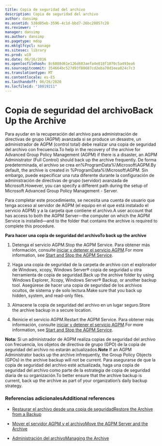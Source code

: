 ```yaml
---
title: Copia de seguridad del archivo
description: Copia de seguridad del archivo
author: dansimp
ms.assetid: 538d85eb-3596-4c1d-bbd7-26bc28857c28
ms.reviewer: ''
manager: dansimp
ms.author: dansimp
ms.pagetype: mdop
ms.mktglfcycl: manage
ms.sitesec: library
ms.prod: w10
ms.date: 06/16/2016
ms.openlocfilehash: 8c6888d61e126d603aefa4e818f1070c5a493ea6
ms.sourcegitcommit: 354664bc527d93f80687cd2eba70d1eea024c7c3
ms.translationtype: MT
ms.contentlocale: es-ES
ms.lasthandoff: 06/26/2020
ms.locfileid: "10819211"
---
```

# <span data-ttu-id="247ee-103">Copia de seguridad del archivo</span><span class="sxs-lookup"><span data-stu-id="247ee-103">Back Up the Archive</span></span>


<span data-ttu-id="247ee-104">Para ayudar en la recuperación del archivo para administración de directivas de grupo (AGPM) avanzada si se produce un desastre, un administrador de AGPM (control total) debe realizar una copia de seguridad del archivo con frecuencia.</span><span class="sxs-lookup"><span data-stu-id="247ee-104">To help in the recovery of the archive for Advanced Group Policy Management (AGPM) if there is a disaster, an AGPM Administrator (Full Control) should back up the archive frequently.</span></span> <span data-ttu-id="247ee-105">De forma predeterminada, el archivo se crea en%ProgramData%\\Microsoft\\AGPM.</span><span class="sxs-lookup"><span data-stu-id="247ee-105">By default, the archive is created in %ProgramData%\\Microsoft\\AGPM.</span></span> <span data-ttu-id="247ee-106">Sin embargo, puede especificar una ruta diferente durante la configuración de administración de directivas de grupo (servidor) avanzada de Microsoft.</span><span class="sxs-lookup"><span data-stu-id="247ee-106">However, you can specify a different path during the setup of Microsoft Advanced Group Policy Management - Server.</span></span>

<span data-ttu-id="247ee-107">Para completar este procedimiento, se necesita una cuenta de usuario que tenga acceso al servidor de AGPM (el equipo en el que está instalado el servicio AGPM) y a la carpeta que contiene el archivo.</span><span class="sxs-lookup"><span data-stu-id="247ee-107">A user account that has access to both the AGPM Server—the computer on which the AGPM Service is installed—and to the folder that contains the archive is required to complete this procedure.</span></span>

**<span data-ttu-id="247ee-108">Para hacer una copia de seguridad del archivo</span><span class="sxs-lookup"><span data-stu-id="247ee-108">To back up the archive</span></span>**

1.  <span data-ttu-id="247ee-109">Detenga el servicio AGPM.</span><span class="sxs-lookup"><span data-stu-id="247ee-109">Stop the AGPM Service.</span></span> <span data-ttu-id="247ee-110">Para obtener más información, consulte [iniciar y detener el servicio AGPM](start-and-stop-the-agpm-service-agpm40.md).</span><span class="sxs-lookup"><span data-stu-id="247ee-110">For more information, see [Start and Stop the AGPM Service](start-and-stop-the-agpm-service-agpm40.md).</span></span>

2.  <span data-ttu-id="247ee-111">Haga una copia de seguridad de la carpeta de archivo con el explorador de Windows, xcopy, Windows Server® copia de seguridad u otra herramienta de copia de seguridad.</span><span class="sxs-lookup"><span data-stu-id="247ee-111">Back up the archive folder by using Windows Explorer, Xcopy, Windows Server® Backup, or another backup tool.</span></span> <span data-ttu-id="247ee-112">Asegúrese de hacer una copia de seguridad de los archivos ocultos, de sistema y de solo lectura.</span><span class="sxs-lookup"><span data-stu-id="247ee-112">Make sure that you back up hidden, system, and read-only files.</span></span>

3.  <span data-ttu-id="247ee-113">Almacene la copia de seguridad del archivo en un lugar seguro.</span><span class="sxs-lookup"><span data-stu-id="247ee-113">Store the archive backup in a secure location.</span></span>

4.  <span data-ttu-id="247ee-114">Reinicie el servicio AGPM.</span><span class="sxs-lookup"><span data-stu-id="247ee-114">Restart the AGPM Service.</span></span> <span data-ttu-id="247ee-115">Para obtener más información, consulte [iniciar y detener el servicio AGPM](start-and-stop-the-agpm-service-agpm40.md).</span><span class="sxs-lookup"><span data-stu-id="247ee-115">For more information, see [Start and Stop the AGPM Service](start-and-stop-the-agpm-service-agpm40.md).</span></span>

<span data-ttu-id="247ee-116">**Nota:**  Si un administrador de AGPM realiza copias de seguridad del archivo con frecuencia, los objetos de directiva de grupo (GPO) de la copia de seguridad del archivo no estarán actualizados.</span><span class="sxs-lookup"><span data-stu-id="247ee-116">**Note** If an AGPM Administrator backs up the archive infrequently, the Group Policy Objects (GPOs) in the archive backup will not be current.</span></span> <span data-ttu-id="247ee-117">Para asegurarse de que la copia de seguridad del archivo esté actualizada, haga una copia de seguridad del archivo como parte de la estrategia de copia de seguridad diaria de su organización.</span><span class="sxs-lookup"><span data-stu-id="247ee-117">To better ensure that the archive backup is current, back up the archive as part of your organization’s daily backup strategy.</span></span>

 

### <span data-ttu-id="247ee-118">Referencias adicionales</span><span class="sxs-lookup"><span data-stu-id="247ee-118">Additional references</span></span>

-   [<span data-ttu-id="247ee-119">Restaurar el archivo desde una copia de seguridad</span><span class="sxs-lookup"><span data-stu-id="247ee-119">Restore the Archive from a Backup</span></span>](restore-the-archive-from-a-backup-agpm40.md)

-   [<span data-ttu-id="247ee-120">Mover el servidor AGPM y el archivo</span><span class="sxs-lookup"><span data-stu-id="247ee-120">Move the AGPM Server and the Archive</span></span>](move-the-agpm-server-and-the-archive-agpm40.md)

-   [<span data-ttu-id="247ee-121">Administración del archivo</span><span class="sxs-lookup"><span data-stu-id="247ee-121">Managing the Archive</span></span>](managing-the-archive-agpm40.md)

 

 





